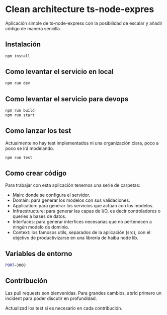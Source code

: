 # Clean architecture ts-node-expres

Aplicación simple de ts-node-express con la posibilidad de escalar y añadir código de manera sencilla.

## Instalación

```bash
npm install
```

## Como levantar el servicio en local

```bash
npm run dev
```

## Como levantar el servicio para devops

```bash
npm run build
npm run start
```
## Como lanzar los test

Actualmente no hay test implementados ni una organización clara, poco a poco se irá modelando.

```bash
npm run test
```

## Como crear código

Para trabajar con esta aplicación tenemos una serie de carpetas:
- Main: donde se configura el servidor.
- Domain: para generar los modelos con sus validaciones.
- Application: para generar los servicios que actúan con los modelos.
- Infraestructure: para generar las capas de I/O, es decir controladores o queries a bases de datos.
- Interfaces: para generar interfices necesarias que no pertenecen a ningún modelo de dominio.
- Context: los famosos utils, separados de la aplicación (src), con el objetivo de productivizarse en una librería de haibu node lib.

## Variables de entorno

```sh
PORT=3000
```

## Contribución

Las pull requests son bienvenidas. Para grandes cambios, abrid primero un incident para poder discutir en profundidad.

Actualizad los test si es necesario en cada contribución.
